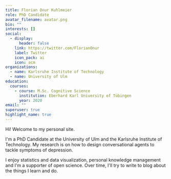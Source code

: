 ```yaml
---
title: Florian Onur Kuhlmeier
role: PhD Candidate
avatar_filename: avatar.png
bio: ""
interests: []
social:
  - display:
      header: false
    link: https://twitter.com/FlorianOnur
    label: Twitter
    icon_pack: ai
    icon: acm
organizations:
  - name: Karlsruhe Institute of Technology
  - name: University of Ulm
education:
  courses:
    - course: M.Sc. Cognitive Science
      institution: Eberhard Karl University of Tübingen
      year: 2020
email: ""
superuser: true
highlight_name: true
---
```

Hi! Welcome to my personal site.

I'm a PhD Candidate at the University of Ulm and the Karlsruhe Institute of Technology. My research is on how to design conversational agents to tackle symptoms of depression. 

I enjoy statistics and data visualization, personal knowledge management and I'm a supporter of open science. Over time, I'll try to write to blog about the things I learn and do.